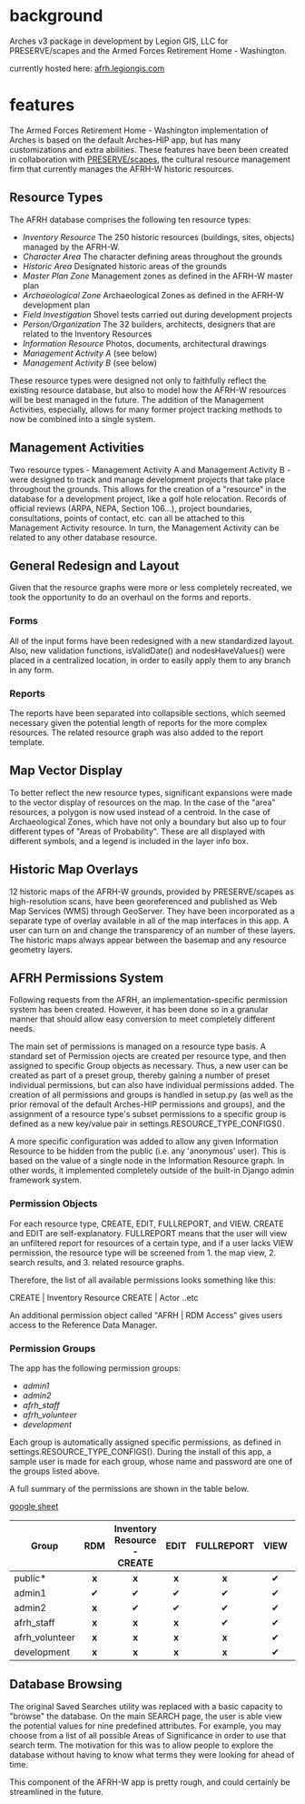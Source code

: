 # background

Arches v3 package in development by Legion GIS, LLC for PRESERVE/scapes and the Armed Forces Retirement Home - Washington.

currently hosted here: [afrh.legiongis.com](http://afrh.legiongis.com)

# features

The Armed Forces Retirement Home - Washington implementation of Arches is based on the default Arches-HIP app, but has many customizations and extra abilities. These features have been been created in collaboration with [PRESERVE/scapes](http://www.preservescapes.com), the cultural resource management firm that currently manages the AFRH-W historic resources.

## Resource Types

The AFRH database comprises the following ten resource types:

+ *Inventory Resource* The 250 historic resources (buildings, sites, objects) managed by the AFRH-W.
+ *Character Area* The character defining areas throughout the grounds
+ *Historic Area* Designated historic areas of the grounds
+ *Master Plan Zone* Management zones as defined in the AFRH-W master plan
+ *Archaeological Zone* Archaeological Zones as defined in the AFRH-W development plan
+ *Field Investigation* Shovel tests carried out during development projects
+ *Person/Organization* The 32 builders, architects, designers that are related to the Inventory Resources
+ *Information Resource* Photos, documents, architectural drawings
+ *Management Activity A* (see below)
+ *Management Activity B* (see below)

These resource types were designed not only to faithfully reflect the existing resource database, but also to model how the AFRH-W resources will be best managed in the future. The addition of the Management Activities, especially, allows for many former project tracking methods to now be combined into a single system.

## Management Activities

Two resource types - Management Activity A and Management Activity B - were designed to track and manage development projects that take place throughout the grounds. This allows for the creation of a "resource" in the database for a development project, like a golf hole relocation. Records of official reviews (ARPA, NEPA, Section 106...), project boundaries, consultations, points of contact, etc. can all be attached to this Management Activity resource. In turn, the Management Activity can be related to any other database resource.

## General Redesign and Layout

Given that the resource graphs were more or less completely recreated, we took the opportunity to do an overhaul on the forms and reports.

### Forms

All of the input forms have been redesigned with a new standardized layout. Also, new validation functions, isValidDate() and nodesHaveValues() were placed in a centralized location, in order to easily apply them to any branch in any form.

### Reports

The reports have been separated into collapsible sections, which seemed necessary given the potential length of reports for the more complex resources. The related resource graph was also added to the report template.

## Map Vector Display

To better reflect the new resource types, significant expansions were made to the vector display of resources on the map. In the case of the "area" resources, a polygon is now used instead of a centroid. In the case of Archaeological Zones, which have not only a boundary but also up to four different types of "Areas of Probability". These are all displayed with different symbols, and a legend is included in the layer info box.

## Historic Map Overlays

12 historic maps of the AFRH-W grounds, provided by PRESERVE/scapes as high-resolution scans, have been georeferenced and published as Web Map Services (WMS) through GeoServer. They have been incorporated as a separate type of overlay available in all of the map interfaces in this app. A user can turn on and change the transparency of an number of these layers.  The historic maps always appear between the basemap and any resource geometry layers.

## AFRH Permissions System

Following requests from the AFRH, an implementation-specific permission system has been created. However, it has been done so in a granular manner that should allow easy conversion to meet completely different needs.

The main set of permissions is managed on a resource type basis. A standard set of Permission ojects are created per resource type, and then assigned to specific Group objects as necessary. Thus, a new user can be created as part of a preset group, thereby gaining a number of preset individual permissions, but can also have individual permissions added. The creation of all permissions and groups is handled in setup.py (as well as the prior removal of the default Arches-HIP permissions and groups), and the assignment of a resource type's subset permissions to a specific group is defined as a new key/value pair in settings.RESOURCE_TYPE_CONFIGS().

A more specific configuration was added to allow any given Information Resource to be hidden from the public (i.e. any 'anonymous' user). This is based on the value of a single node in the Information Resource graph. In other words, it implemented completely outside of the built-in Django admin framework system.

### Permission Objects

For each resource type, CREATE, EDIT, FULLREPORT, and VIEW. CREATE and EDIT are self-explanatory. FULLREPORT means that the user will view an unfiltered report for resources of a certain type, and if a user lacks VIEW permission, the resource type will be screened from 1. the map view, 2. search results, and 3. related resource graphs.

Therefore, the list of all available permissions looks something like this:

CREATE | Inventory Resource
CREATE | Actor
..etc

An additional permission object called "AFRH | RDM Access" gives users access to the Reference Data Manager.

### Permission Groups

The app has the following permission groups:

+ *admin1*
+ *admin2*
+ *afrh_staff*
+ *afrh_volunteer*
+ *development*

Each group is automatically assigned specific permissions, as defined in settings.RESOURCE_TYPE_CONFIGS(). During the install of this app, a sample user is made for each group, whose name and password are one of the groups listed above.

A full summary of the permissions are shown in the table below.

[google sheet](https://docs.google.com/a/preservescapes.com/spreadsheets/d/1chESyXrU5NizBBQ6tc4SCFMbYll7-NuKQKcDZYfPW9g/pubhtml)

| Group           | RDM      | Inventory Resource - CREATE | EDIT     | FULLREPORT | VIEW     | Master Plan Zone - CREATE | EDIT     | FULLREPORT | VIEW     | Character Area - CREATE   | EDIT     | FULLREPORT | VIEW     | Archaeological Zone - CREATE | EDIT     | FULLREPORT | VIEW     | Historic Area - CREATE    | EDIT     | FULLREPORT | VIEW     | Field Investigation - CREATE | EDIT     | FULLREPORT | VIEW     | Actor - CREATE | EDIT     | FULLREPORT | VIEW     | Information Resource - CREATE | EDIT     | FULLREPORT | VIEW     |  Management Activity (A) - CREATE | EDIT     | FULLREPORT | VIEW     |  Management Activity (B) - CREATE | EDIT     | FULLREPORT | VIEW     |
| --------------- | :------: | :-------------------------: | :------: | :--------: | :------: | :-----------------------: | :------: | :--------: | :------: | :-----------------------: | :------: | :--------: | :------: | :--------------------------: | :------: | :--------: | :------: | :-----------------------: | :------: | :--------: | :------: | :--------------------------: | :------: | :--------: | :------: | :------------: | :------: | :--------: | :------: | :---------------------------: | :------: | :--------: | :------: | :-------------------------------: | :------: | :--------: | :------: | :-------------------------------: | :------: | :--------: | :------: |
| public*         | **x**    | **x**                       | **x**    | **x**      | &#10004; | **x**                     | **x**    | &#10004;   | &#10004; | **x**                     | **x**    | &#10004;   | &#10004; | **x**                        | **x**    | **x**      | &#10004; | **x**                     | **x**    | &#10004;   | &#10004; | **x**                        | **x**    | **x**      | &#10004; | **x**          | **x**    | **x**      | &#10004; | **x**                         | **x**    | &#10004;   | &#10004; | **x**                             | **x**    | **x**      | **x**    | **x**                             | **x**    | **x**      | **x**    |
| admin1          | &#10004; | &#10004;                    | &#10004; | &#10004;   | &#10004; | &#10004;                  | &#10004; | &#10004;   | &#10004; | &#10004;                  | &#10004; | &#10004;   | &#10004; | &#10004;                     | &#10004; | &#10004;   | &#10004; | &#10004;                  | &#10004; | &#10004;   | &#10004; | &#10004;                     | &#10004; | &#10004;   | &#10004; | &#10004;       | &#10004; | &#10004;   | &#10004; | &#10004;                      | &#10004; | &#10004;   | &#10004; | &#10004;                          | &#10004; | &#10004;   | &#10004; | &#10004;                          | &#10004; | &#10004;   | &#10004; |
| admin2          | **x**    | &#10004;                    | &#10004; | &#10004;   | &#10004; | &#10004;                  | &#10004; | &#10004;   | &#10004; | &#10004;                  | &#10004; | &#10004;   | &#10004; | &#10004;                     | &#10004; | &#10004;   | &#10004; | &#10004;                  | &#10004; | &#10004;   | &#10004; | &#10004;                     | &#10004; | &#10004;   | &#10004; | &#10004;       | &#10004; | &#10004;   | &#10004; | &#10004;                      | &#10004; | &#10004;   | &#10004; | &#10004;                          | &#10004; | &#10004;   | &#10004; | &#10004;                          | &#10004; | &#10004;   | &#10004; |
| afrh_staff      | **x**    | **x**                       | **x**    | &#10004;   | &#10004; | **x**                     | **x**    | &#10004;   | &#10004; | **x**                     | **x**    | &#10004;   | &#10004; | **x**                        | **x**    | &#10004;   | &#10004; | **x**                     | **x**    | &#10004;   | &#10004; | **x**                        | **x**    | &#10004;   | &#10004; | &#10004;       | &#10004; | &#10004;   | &#10004; | **x**                         | **x**    | &#10004;   | &#10004; | &#10004;                          | &#10004; | &#10004;   | &#10004; | **x**                             | **x**    | &#10004;   | &#10004; |
| afrh_volunteer  | **x**    | **x**                       | **x**    | **x**      | &#10004; | **x**                     | **x**    | &#10004;   | &#10004; | **x**                     | **x**    | &#10004;   | &#10004; | **x**                        | **x**    | **x**      | &#10004; | **x**                     | **x**    | &#10004;   | &#10004; | **x**                        | **x**    | **x**      | &#10004; | &#10004;       | &#10004; | &#10004;   | &#10004; | &#10004;                      | &#10004; | &#10004;   | &#10004; | **x**                             | **x**    | **x**      | **x**    | **x**                             | **x**    | **x**      | **x**    |
| development     | **x**    | **x**                       | **x**    | **x**      | &#10004; | **x**                     | **x**    | &#10004;   | &#10004; | **x**                     | **x**    | &#10004;   | &#10004; | **x**                        | **x**    | **x**      | &#10004; | **x**                     | **x**    | &#10004;   | &#10004; | **x**                        | **x**    | **x**      | &#10004; | &#10004;       | &#10004; | &#10004;   | &#10004; | **x**                         | **x**    | &#10004;   | &#10004; | **x**                             | **x**    | **x**      | **x**    | &#10004;                          | &#10004; | &#10004;   | &#10004; |

## Database Browsing

The original Saved Searches utility was replaced with a basic capacity to "browse" the database. On the main SEARCH page, the user is able view the potential values for nine predefined attributes. For example, you may choose from a list of all possible Areas of Significance in order to use that search term. The motivation for this was to allow people to explore the database without having to know what terms they were looking for ahead of time.

This component of the AFRH-W app is pretty rough, and could certainly be streamlined in the future.

